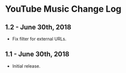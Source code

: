 YouTube Music Change Log
======================

1.2 - June 30th, 2018
---------------------

  * Fix filter for external URLs.

1.1 - June 30th, 2018
---------------------

  * Initial release.
